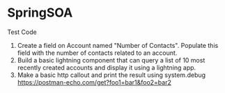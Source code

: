 # SpringSOA
Test Code
 1. Create a field on Account named "Number of Contacts". Populate this field with the number of contacts related to an account. 
 2. Build a basic lightning component that can query a list of 10 most recently created accounts and display it using a lightning app. 
 3. Make a basic http callout and print the result using system.debug
https://postman-echo.com/get?foo1=bar1&foo2=bar2

